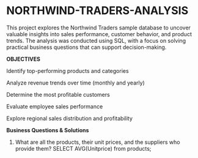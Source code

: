 # NORTHWIND-TRADERS-ANALYSIS
This project explores the Northwind Traders sample database to uncover valuable insights into sales performance, customer behavior, and product trends. The analysis was conducted using SQL, with a focus on solving practical business questions that can support decision-making.


**OBJECTIVES**

Identify top-performing products and categories

Analyze revenue trends over time (monthly and yearly)

Determine the most profitable customers

Evaluate employee sales performance

Explore regional sales distribution and profitability

**Business Questions & Solutions**
1. What are all the products, their unit prices, and the suppliers who provide them?
SELECT AVG(Unitprice)
from products;
